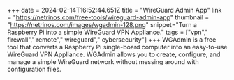 +++
date = 2024-02-14T16:52:44.651Z
title = "WireGuard Admin App"
link = "https://netrinos.com/free-tools/wireguard-admin-app"
thumbnail = "https://netrinos.com/images/wgadmin-128.png"
snippet="Turn a Raspberry Pi into a simple WireGuard VPN Appliance."
tags = ["vpn"," firewall"," remote"," wireguard"," cybersecurity"]
+++
WGAdmin is a free tool that converts a Raspberry Pi single-board computer into an easy-to-use WireGuard VPN Appliance. WGAdmin allows you to create, configure, and manage a simple WireGuard network without messing around with configuration files.

